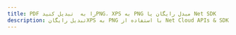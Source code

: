 ---title: PDF را به  تبدیل کنیدPNG، XPS به PNG مبدل رایگان یا Net SDKdescription: تبدیل رایگانXPS به PNG با استفاده از Net Cloud APIs & SDK همچنین اسناد PDF را در Cloud ایجاد، ویرایش و رندر کنید.---